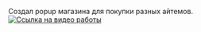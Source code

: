 Создал popup магазина для покупки разных айтемов.
[![Ссылка на видео работы](https://img.youtube.com/vi/JKOSLGyI3c8/0.jpg)](https://youtu.be/JKOSLGyI3c8)
